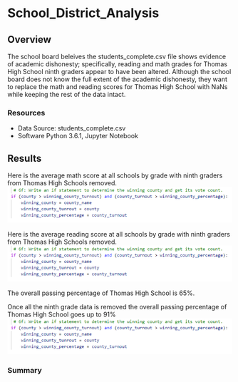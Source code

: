 # School_District_Analysis
## Overview
The school board beleives the students_complete.csv file shows evidence of academic dishonesty; specifically, reading and math grades for Thomas High School ninth graders appear to have been altered. Although the school board does not know the full extent of the academic dishonesty, they want to replace the math and reading scores for Thomas High School with NaNs while keeping the rest of the data intact.

### Resources
- Data Source: students_complete.csv
- Software Python 3.6.1, Jupyter Notebook

## Results
Here is the average math score at all schools by grade with ninth graders from Thomas High Schools removed.
![Average Math Scores by Grade](https://github.com/joeapodaca/Election_Analysis/blob/main/Resources/Determine_Winning_County.PNG)

Here is the average reading score at all schools by grade with ninth graders from Thomas High Schools removed.
![Average Reading Scores by Grade](https://github.com/joeapodaca/Election_Analysis/blob/main/Resources/Determine_Winning_County.PNG)




The overall passing percentage of Thomas High School is 65%.


Once all the ninth grade data is removed the overall passing percentage of Thomas High School goes up to 91%
![Overall Passing Percentage Without Ninth Grade](https://github.com/joeapodaca/Election_Analysis/blob/main/Resources/Determine_Winning_County.PNG)



### Summary


